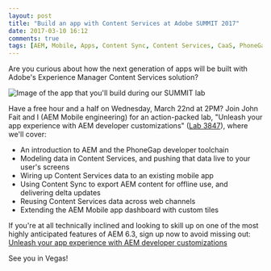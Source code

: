 ```yaml
---
layout: post
title: "Build an app with Content Services at Adobe SUMMIT 2017"
date: 2017-03-10 16:12
comments: true
tags: [AEM, Mobile, Apps, Content Sync, Content Services, CaaS, PhoneGap]
---
```

Are you curious about how the next generation of apps will be built with Adobe's Experience Manager Content Services solution? 

<img src="{{ site.baseurl }}/images/mixology.jpeg" alt="Image of the app that you'll build during our SUMMIT lab" title="You'll build this app! Yes, YOU!"/>

Have a free hour and a half on Wednesday, March 22nd at 2PM? Join John Fait and I (AEM Mobile engineering) for an action-packed lab, "Unleash your app experience with AEM developer customizations" (<a href="http://bit.ly/summit-lab-3847" target="_blank">Lab 3847</a>), where we'll cover:

<!-- more -->

* An introduction to AEM and the PhoneGap developer toolchain
* Modeling data in Content Services, and pushing that data live to your user's screens
* Wiring up Content Services data to an existing mobile app
* Using Content Sync to export AEM content for offline use, and delivering delta updates
* Reusing Content Services data across web channels
* Extending the AEM Mobile app dashboard with custom tiles

If you're at all technically inclined and looking to skill up on one of the most highly anticipated features of AEM 6.3, sign up now to avoid missing out: <a href="http://bit.ly/summit-lab-3847" target="_blank">Unleash your app experience with AEM developer customizations</a>

See you in Vegas!